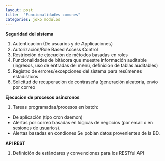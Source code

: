 ```yaml
---
layout: post
title:  "Funcionalidades comunes"
categories: joko modulos
---
```


**Seguridad del sistema**

1. Autenticación (De usuarios y de Applicaciones)
2. Autorización/Role Based Access Control
3. Restricción de ejecución de métodos basadas en roles
4. Funcionalidades de bitácora que muestre información auditable (ingresos, uso de entradas del menú, definición de tablas auditables)
5. Registro de errores/excepciones del sistema para resúmenes estadísticos
6. Solicitud de recuperación de contraseña (generación aleatoria, envío por correo
 
**Ejecucion de procesos asíncronos**
1. Tareas programadas/procesos en batch: 

- De aplicación (tipo cron daemon)
- Alertas por correo basadas en lógicas de negocios (por email o en sesiones de usuarios). 
- Alertas basadas en condiones Se poblan datos provenientes de la BD.

**API REST**
1. Definición de estándares y convenciones para los RESTful API 

